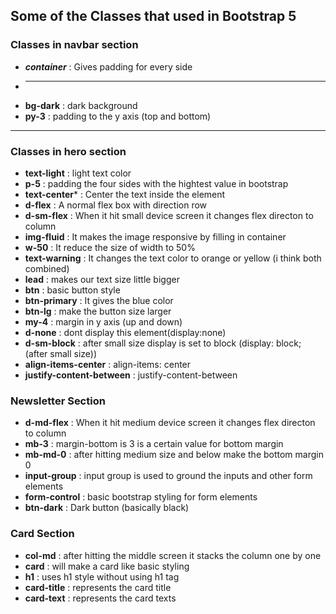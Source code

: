 
## Some of the Classes that used in Bootstrap 5

### Classes in navbar section
- ***container*** : Gives padding for every side
- ****
- **bg-dark** : dark background
- **py-3** : padding to the y axis (top and bottom)

---

### Classes in hero section
- **text-light** : light text color
- **p-5** : padding the four sides with the hightest value in bootstrap
- **text-center*** : Center the text inside the element
- **d-flex** : A normal flex box with direction row
- **d-sm-flex** : When it hit small device screen it changes flex directon to column
- **img-fluid** : It makes the image responsive by filling in container
- **w-50** : It reduce the size of width to 50%
- **text-warning** : It changes the text color to orange or yellow (i think both combined)
- **lead** : makes our text size little bigger
- **btn** : basic button style
- **btn-primary** : It gives the blue color
- **btn-lg** : make the button size larger
- **my-4** : margin in y axis (up and down)
- **d-none** : dont display this element(display:none)
- **d-sm-block** : after small size display is set to block (display: block; (after small size))
- **align-items-center** : align-items: center
- **justify-content-between** : justify-content-between

### Newsletter Section

- **d-md-flex** : When it hit medium device screen it changes flex directon to column
- **mb-3** : margin-bottom is 3 is a certain value for bottom margin
- **mb-md-0** : after hitting medium size and below make the bottom margin 0
- **input-group** : input group is used to ground the inputs and other form elements
- **form-control** : basic bootstrap styling for form elements
- **btn-dark** : Dark button (basically black)

### Card Section

- **col-md** : after hitting the middle screen it stacks the column one by one
- **card** : will make a card like basic styling
- **h1** : uses h1 style without using h1 tag
- **card-title** : represents the card title
- **card-text** : represents the card texts